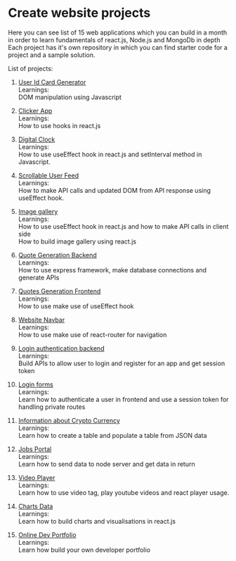# Create website projects
Here you can see list of 15 web applications which you can build in a month in order to learn fundamentals of react.js, Node.js and MongoDb in depth   
Each project has it's own repository in which you can find starter code for a project and a sample solution.

List of projects:
1. [User Id Card Generator](https://github.com/codeclassifiers/react30_1_id_card_generator)  
Learnings:  
DOM manipulation using Javascript  

2. [Clicker App](https://github.com/codeclassifiers/react30_2_clickerapp)  
Learnings:  
How to use hooks in react.js 

3. [Digital Clock](https://github.com/codeclassifiers/react30_3_digital_clock)  
Learnings:   
How to use useEffect hook in react.js and setInterval method in Javascript.   

4. [Scrollable User Feed](https://github.com/codeclassifiers/react30_4_user_feed_app)  
Learnings:  
How to make API calls and updated DOM from API response using useEffect hook.  

5. [Image gallery](https://github.com/codeclassifiers/react30_5_image_gallery_app)  
Learnings:  
How to use useEffect hook in react.js and how to make API calls in client side  
How to build image gallery using react.js  

6. [Quote Generation Backend](https://github.com/codeclassifiers/react30_6_quotes_generation_backend)  
Learnings:  
How to use express framework, make database connections and generate APIs  

7. [Quotes Generation Frontend](https://github.com/codeclassifiers/react30_7_quotes_generation_frontend)   
Learnings:  
How to use make use of useEffect hook   

8. [Website Navbar](https://github.com/codeclassifiers/react30_8_header)  
Learnings:  
How to use make use of react-router for navigation 

9. [Login authentication backend](https://github.com/codeclassifiers/react30_9_login_auth_backend)   
Learnings:  
Build APIs to allow user to login and register for an app and get session token  

10. [Login forms](https://github.com/codeclassifiers/react30_10_login_auth_frontend)   
Learnings:  
Learn how to authenticate a user in frontend and use a session token for handling private routes  

11. [Information about Crypto Currency](https://github.com/codeclassifiers/react30_11_crypto_currency_info)   
Learnings:  
Learn how to create a table and populate a table from JSON data  

12. [Jobs Portal](https://github.com/codeclassifiers/react30_12_jobs_portal)   
Learnings:  
Learn how to send data to node server and get data in return  

13. [Video Player](https://github.com/codeclassifiers/react30_13_video_player)   
Learnings:  
Learn how to use video tag, play youtube videos and react player usage.  

14. [Charts Data](https://github.com/codeclassifiers/react30_14_charts_data)   
Learnings:  
Learn how to build charts and visualisations in react.js  

15. [Online Dev Portfolio](https://github.com/codeclassifiers/react30_15_resume_template)   
Learnings:  
Learn how build your own developer portfolio  
